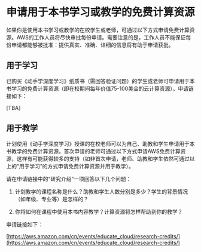 # 申请用于本书学习或教学的免费计算资源

如果你是使用本书学习或教学的在校学生或老师，可通过以下方式申请免费计算资源。AWS的工作人员将尽快审批每份申请。需要注意的是，工作人员不能保证每份申请都能够被批准：提供真实、准确、详细的信息将有助于申请获批。


## 用于学习

已购买《动手学深度学习》纸质书（需回答验证问题）的学生或老师可申请用于本书学习的免费计算资源（即在校期间每年价值75-100美金的云计算资源）。申请链接如下：

[TBA]


## 用于教学

计划使用《动手学深度学习》授课的在校老师可以为自己、助教和学生申请用于本书教学的免费计算资源。首次申请的老师可通过以下方式申请AWS免费计算资源，这样有可能获得较多的支持（如非首次申请，老师、助教和学生依然可通过以上的“用于学习”的方式申请免费计算资源并用于教学）。

请在申请链接中的“研究介绍”一项回答以下几个问题：

1. 计划教学的课程名称是什么？助教和学生人数分别是多少？学生的背景情况（如年级、专业等）是怎样的？

2. 你将如何在课程中使用本书内容教学？计算资源将怎样帮助到你的教学？

申请链接如下：

[https://aws.amazon.com/cn/events/educate_cloud/research-credits/](https://aws.amazon.com/cn/events/educate_cloud/research-credits/)
